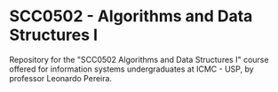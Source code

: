 # SCC0502 - Algorithms and Data Structures I
Repository for the "SCC0502 Algorithms and Data Structures I" course offered for information systems undergraduates at ICMC - USP, by professor Leonardo Pereira.
